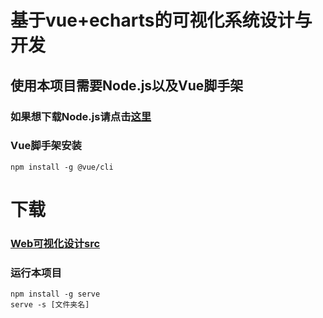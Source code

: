 # 基于vue+echarts的可视化系统设计与开发

## 使用本项目需要Node.js以及Vue脚手架

### 如果想下载Node.js请点击[这里](http://nodejs.cn/download/)

### Vue脚手架安装

```
npm install -g @vue/cli
```
# 下载

### [Web可视化设计src](https://github.com/White-Soul/Visual/releases/tag/WebVisual)

### 运行本项目
```
npm install -g serve
serve -s [文件夹名]
```